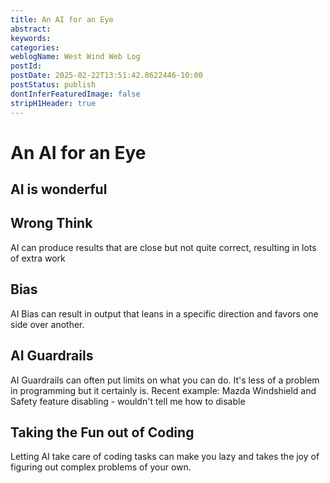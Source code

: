 ```yaml
---
title: An AI for an Eye
abstract: 
keywords: 
categories: 
weblogName: West Wind Web Log
postId: 
postDate: 2025-02-22T13:51:42.8622446-10:00
postStatus: publish
dontInferFeaturedImage: false
stripH1Header: true
---
```

# An AI for an Eye


## AI is wonderful

## Wrong Think
AI can produce results that are close but not quite correct, resulting in lots of extra work

## Bias
AI Bias can result in output that leans in a specific direction and favors one side over another. 

## AI Guardrails
AI Guardrails can often put limits on what you can do. It's less of a problem in programming but it certainly is. Recent example: Mazda Windshield and Safety feature disabling - wouldn't tell me how to disable

## Taking the Fun out of Coding
Letting AI take care of coding tasks can make you lazy and takes the joy of figuring out complex problems of your own.


